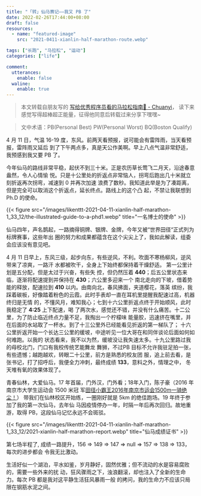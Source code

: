 ```yaml
---
title: "「转」仙马赛记——我又 PB 了"
date: 2022-02-26T17:44:00+08:00
draft: false
resources:
  - name: "featured-image"
    src: "2021-0411-xianlin-half-marathon-route.webp"

tags: ["长跑", "马拉松", "运动"]
categories: ["life"]

comment:
  utterances:
    enable: false
  waline:
    enable: true
---
```


> 本文转载自朋友写的
> [写给优秀程序员看的马拉松指南🏃 - Chuanyi](https://github.com/Likenttt/a-coder-learns-to-run-faster)，
> 读下来感觉写得超棒超正能量，征得他同意后转载过来分享下嘿嘿~

> 文中术语：PB(Personal Best) PW(Personal Worst) BQ(Boston Qualify)

4 月 11 日，气温 16-19 度，东风。前两天看预报，说可能会有雷阵雨，当天看预报，雷阵雨又延后
到了下午两点多，真是天公作美啊。早上八点气温非常舒适，我预感到我又要 PB 了。

今年仙马的路线非常平稳，起伏不到三十米。正是农历草长莺飞二月天，沿途春意盎然，令人心情愉
悦。只是十公里处的折返点非常恼人，拐弯后跑出几十米就立刻折返再次拐弯，减速到 0 并再次加速
浪费了数秒。我知道此举是为了凑距离，但是完全可以取消这个折返点，延长终点。路线上的这个凸
起，不禁让我联想到 Ph.D 的使命。

{{< figure src="/images/likenttt-2021-04-11-xianlin-half-marathon-1_33_12/the-illustrated-guide-to-a-phd1.webp" title="一名博士的使命" >}}

仙马四年，声名鹊起，一路摘得铜牌、银牌、金牌，今年又被“世界田径“正式列为标牌赛事，这些年出
圈的努力和成果都蕴含在这个尖尖上了，我如此解读，组委会应该没有意见吧。

4 月 11 日早上，东风三级，起步向东，有些逆风，不利。吹面不寒杨柳风，逆风带来了凉爽，一路汗
水都被吹干，全身上下始终都保持着干燥舒适。 第一公里计划是五分配，但是太过于兴奋，有些失
控，但仍然压着 **440**；后五公里状态来临，逐渐将配速提到并保持在 **430**；六公里多迎来一个
南北走向的下坡，借着势能的释放，配速拉到 **410** 以内。由南向北，春风拂面，夹道樱花，落英
缤纷，我踩着碳板，好像踏着粉色的云霞。此时手表却一直在耳机里提醒我配速过高，机器终归是无情
的，不懂风月，难知我心；七到十六公里折返点终于开始顺风，此时我稳定了 **4:25** 上下配速，喝
了两次水，感觉还不错，并没有什么痛苦。十二公里，为了防止临近终点力量不足，我掏出一个柠檬味
能量胶，迅速挤在嘴里，并在后面的水站取了一杯水。到了十三公里外已经能看见折返的第一梯队了；
十六公里折返开始一个长达三公里的缓坡，中途听见一位大哥在和同伴谈论后面如何如何难跑。以我的
状态看来，我不以为然，缓坡没让我失速太多。十九公里路过我的母校北门，门口有我校传统艺能舞龙
舞狮，不过PB 目标不允许我驻足拍一张，有些遗憾；越跑越欢，转眼二十公里，前方是熟悉的校友团
服，追上前去看，是张书记，打了招呼后，我便全力冲刺，最终成绩 **133**，意料之外，情理之中，
冬天堆有氧的效果体现了。

青春仙林，大爱仙马。17 年首届，门外汉，门外看；18年入门，陈子豪（2016 年南京市大学生运动会
1500 米冠
军[田径小霸王2016年南京市运会1500m一骑绝尘！](https://www.bilibili.com/video/BV1SW41137Ai)）
带我们在仙林校区开始练，一圈刚好就是 5km 的绝佳跑场。19 年终于参加了我的第一次仙马，去年仙
马因疫情停办一年，时隔一年后再次回归。故地重游，取得 PB，这段仙马记忆永远不会斑驳。

{{< figure src="/images/likenttt-2021-04-11-xianlin-half-marathon-1_33_12/2021-xianlin-half-marathon-report.webp" title="仙马成绩证书" >}}

第七场半程了, 成绩一路提升，156 => 149 => 147 => null => 157 => 138 => 133，每次的进步都会
令我无比激动。

生活好似一个湖泊，平水如鉴，岁月静好，固然优雅；但不流动的水是容易腐败的，需要一些外来的扰
动，狂风骤雨之下，浊浪翻滚，却也注入了全新的生命力。每次 PB 都是我对这平静生活狂风暴雨一般
的拷问，我的生命力不应该只局限在钢筋水泥之间。
